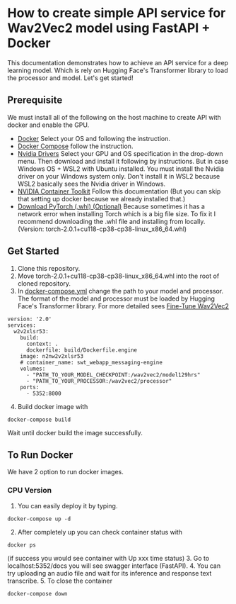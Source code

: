 # How to create simple API service for Wav2Vec2 model using FastAPI + Docker
This documentation demonstrates how to achieve an API service for a deep learning model. Which is rely on Hugging Face's Transformer library to load the processor and model. Let's get started!

## Prerequisite
We must install all of the following on the host machine to create API with docker and enable the GPU.
* [Docker](https://docs.docker.com/engine/install/) Select your OS and following the instruction.
* [Docker Compose](https://docs.docker.com/compose/install/) follow the instruction.
* [Nvidia Drivers](https://www.nvidia.com/download/index.aspx) Select your GPU and OS specification in the drop-down menu. Then download and install it following by instructions. But in case Windows OS + WSL2 with Ubuntu installed. You must install the Nvidia driver on your Windows system only. Don't install it in WSL2 because WSL2 basically sees the Nvidia driver in Windows.
* [NVIDIA Container Toolkit](https://docs.nvidia.com/datacenter/cloud-native/container-toolkit/latest/install-guide.html#docker) Follow this documentation (But you can skip that setting up docker because we already installed that.)
* [Download PyTorch (.whl) (Optional)](https://download.pytorch.org/whl/torch/) Because sometimes it has a network error when installing Torch which is a big file size. To fix it I recommend downloading the .whl file and installing from locally. (Version: torch-2.0.1+cu118-cp38-cp38-linux_x86_64.whl)

## Get Started
1. Clone this repository.
2. Move torch-2.0.1+cu118-cp38-cp38-linux_x86_64.whl into the root of cloned repository.
3. In [docker-compose.yml](docker-compose.yml) change the path to your model and processor. The format of the model and processor must be loaded by Hugging Face's Transformer library. For more detailed sees [Fine-Tune Wav2Vec2](https://huggingface.co/blog/fine-tune-wav2vec2-english)
```console
version: '2.0'
services:
  w2v2xlsr53:
    build:
      context: .
      dockerfile: build/Dockerfile.engine
    image: n2nw2v2xlsr53
    # container_name: swt_webapp_messaging-engine
    volumes:
      - "PATH_TO_YOUR_MODEL_CHECKPOINT:/wav2vec2/model129hrs"
      - "PATH_TO_YOUR_PROCESSOR:/wav2vec2/processor"
    ports:
      - 5352:8000
```
4. Build docker image with
```console
docker-compose build
```
Wait until docker build the image successfully.

## To Run Docker
We have 2 option to run docker images.
### CPU Version
1. You can easily deploy it by typing.
```console
docker-compose up -d
```
2. After completely up you can check container status with
```console
docker ps
```
(if success you would see container with Up xxx time status)
3. Go to localhost:5352/docs you will see swagger interface (FastAPI).
4. You can try uploading an audio file and wait for its inference and response text transcribe.
5. To close the container
```console
docker-compose down
```
